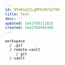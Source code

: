 ```yaml
---
id: NfkKngZ2LgMFK1Hr6ZfHV
title: Text
desc: ''
updated: 1642705111025
created: 1642704966300
---
```


```text
workspace
  / .git
  / remote-vault
     / git
  / vault
```
